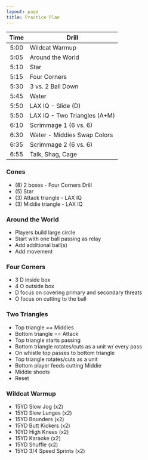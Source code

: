 ```yaml
---
layout: page
title: Practice Plan
---
```


| Time | Drill |
| :---: | --- |
| 5:00 | Wildcat Warmup |
| 5:05 | Around the World |
| 5:10 | Star |
| 5:15 | Four Corners |
| 5:30 | 3 vs. 2 Ball Down |
| 5:45 | Water |
| 5:50 | LAX IQ - Slide (D) |
| 5:50 | LAX IQ - Two Triangles (A+M) |
| 6:10 | Scrimmage 1 (6 vs. 6) |
| 6:30 | Water - Middies Swap Colors |
| 6:35 | Scrimmage 2 (6 vs. 6) | 
| 6:55 | Talk, Shag, Cage | 


### Cones

* (8) 2 boxes - Four Corners Drill
* (5) Star
* (3) Attack triangle - LAX IQ
* (3) Middie triangle - LAX IQ

### Around the World

* Players build large circle 
* Start with one ball passing as relay
* Add additional ball(s)
* Add movement

### Four Corners

* 3 D inside box
* 4 O outside box
* D focus on covering primary and secondary threats
* O focus on cutting to the ball

### Two Triangles

* Top triangle == Middies
* Bottom triangle == Attack
* Top triangle starts passing  
* Bottom triangle rotates/cuts as a unit w/ every pass
* On whistle top passes to bottom triangle
* Top triangle rotates/cuts as a unit
* Bottom player feeds cutting Middie
* Middie shoots
* Reset

### Wildcat Warmup

* 15YD Slow Jog (x2)
* 15YD Slow Lunges (x2)
* 15YD Bounders (x2)
* 15YD Butt Kickers (x2)
* 10YD High Knees (x2)
* 15YD Karaoke (x2)
* 15YD Shuffle (x2)
* 15YD 3/4 Speed Sprints (x2)

